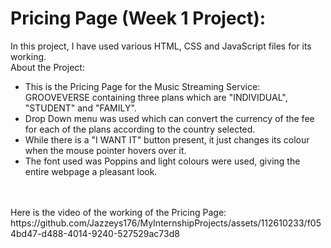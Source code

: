 # Pricing Page (Week 1 Project):
In this project, I have used various HTML, CSS and JavaScript files for its working.
<br>
About the Project:
<ul>
  <li>This is the Pricing Page for the Music Streaming Service: GROOVEVERSE containing three plans which are "INDIVIDUAL", "STUDENT" and "FAMILY".</li>
  <li>Drop Down menu was used which can convert the currency of the fee for each of the plans according to the country selected. </li>
  <li>While there is a "I WANT IT" button present, it just changes its colour when the mouse pointer hovers over it.</li>
  <li>The font used was Poppins and light colours were used, giving the entire webpage a pleasant look. </li>
</ul>
<br>
<br>
Here is the video of the working of the Pricing Page: <br>
https://github.com/Jazzeys176/MyInternshipProjects/assets/112610233/f054bd47-d488-4014-9240-527529ac73d8
